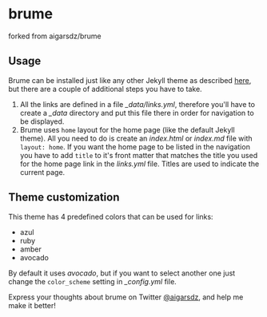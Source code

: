 # brume

forked from aigarsdz/brume

## Usage

Brume can be installed just like any other Jekyll theme as described [here](https://jekyllrb.com/docs/themes/#installing-a-theme),
but there are a couple of additional steps you have to take.

1. All the links are defined in a file *_data/links.yml*, therefore you'll have to create a *_data*
directory and put this file there in order for navigation to be displayed.
2. Brume uses `home` layout for the home page (like the default Jekyll theme). All you need to do
is create an *index.html* or *index.md* file with `layout: home`. If you want the home page to be
listed in the navigation you have to add `title` to it's front matter that matches
the title you used for the home page link in the *links.yml* file. Titles are used to indicate
the current page.

## Theme customization

This theme has 4 predefined colors that can be used for links:

- azul
- ruby
- amber
- avocado

By default it uses *avocado*, but if you want to select another one just change the `color_scheme` setting in
*_config.yml* file.

Express your thoughts about brume on Twitter [@aigarsdz](http://twitter.com/aigarsdz), and help me make it better!
